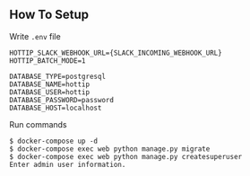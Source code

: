 
How To Setup
---------

Write `.env` file

```
HOTTIP_SLACK_WEBHOOK_URL={SLACK_INCOMING_WEBHOOK_URL}
HOTTIP_BATCH_MODE=1

DATABASE_TYPE=postgresql
DATABASE_NAME=hottip
DATABASE_USER=hottip
DATABASE_PASSWORD=password
DATABASE_HOST=localhost
```

Run commands

```
$ docker-compose up -d
$ docker-compose exec web python manage.py migrate
$ docker-compose exec web python manage.py createsuperuser
Enter admin user information.
```

